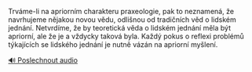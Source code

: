 
Trváme-li na apriorním charakteru praxeologie, pak to neznamená, že navrhujeme nějakou novou vědu, odlišnou od tradičních věd o lidském jednání. Netvrdíme, že by teoretická věda o lidském jednání měla být apriorní, ale že je a vždycky taková byla. Každý pokus o reflexi problémů týkajících se lidského jednání je nutně vázán na apriorní myšlení.

[🔊 Poslechnout audio](/data/7-paragraphs/audio/chapter_17/para_010-Trvme-li-na-apriornm-charakteru-praxeologie-pak.mp3)
